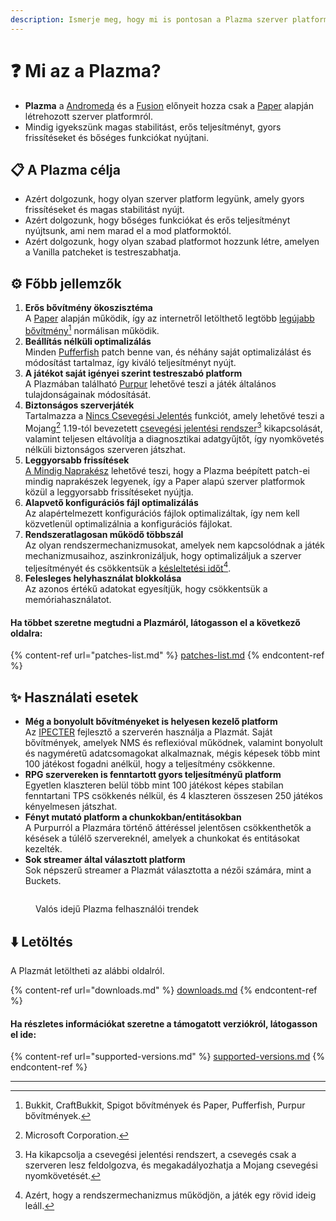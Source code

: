 ```yaml
---
description: Ismerje meg, hogy mi is pontosan a Plazma szerver platform.
---
```


# ❓ Mi az a Plazma?

- **Plazma** a [Andromeda](https://github.com/EarendelArchived/Andromeda) és a [Fusion](https://github.com/RuinedTechnologyUnify/Fusion) előnyeit hozza csak a [Paper](https://github.com/PaperMC/Paper) alapján létrehozott szerver platformról.
- Mindig igyekszünk magas stabilitást, erős teljesítményt, gyors frissítéseket és bőséges funkciókat nyújtani.

## 📋 A Plazma célja <a href="#id-1" id="id-1"></a>

- Azért dolgozunk, hogy olyan szerver platform legyünk, amely gyors frissítéseket és magas stabilitást nyújt.
- Azért dolgozunk, hogy bőséges funkciókat és erős teljesítményt nyújtsunk, ami nem marad el a mod platformoktól.
- Azért dolgozunk, hogy olyan szabad platformot hozzunk létre, amelyen a Vanilla patcheket is testreszabhatja.

## ⚙️ Főbb jellemzők <a href="#id-2" id="id-2"></a>

1. **Erős bővítmény ökoszisztéma**\
   A [Paper](https://github.com/PaperMC/Paper) alapján működik, így az internetről letölthető legtöbb [legújabb bővítmény](#user-content-fn-1)[^1] normálisan működik.
2. **Beállítás nélküli optimalizálás**\
   Minden [Pufferfish](https://github.com/pufferfish-gg/Pufferfish) patch benne van, és néhány saját optimalizálást és módosítást tartalmaz, így kiváló teljesítményt nyújt.
3. **A játékot saját igényei szerint testreszabó platform**\
   A Plazmában található [Purpur](https://github.com/PurpurMC/Purpur) lehetővé teszi a játék általános tulajdonságainak módosítását.
4. **Biztonságos szerverjáték**\
   Tartalmazza a [Nincs Csevegési Jelentés](https://github.com/Aizistral-Studios/No-Chat-Reports) funkciót, amely lehetővé teszi a Mojang[^2] 1.19-tól bevezetett [csevegési jelentési rendszer](#user-content-fn-3)[^3] kikapcsolását, valamint teljesen eltávolítja a diagnosztikai adatgyűjtőt, így nyomkövetés nélküli biztonságos szerveren játszhat.
5. **Leggyorsabb frissítések**\
   [A Mindig Naprakész](https://github.com/PlazmaMC/AlwaysUpToDate) lehetővé teszi, hogy a Plazma beépített patch-ei mindig naprakészek legyenek, így a Paper alapú szerver platformok közül a leggyorsabb frissítéseket nyújtja.
6. **Alapvető konfigurációs fájl optimalizálás**\
   Az alapértelmezett konfigurációs fájlok optimalizáltak, így nem kell közvetlenül optimalizálnia a konfigurációs fájlokat.
7. **Rendszeratlagosan működő többszál**\
   Az olyan rendszermechanizmusokat, amelyek nem kapcsolódnak a játék mechanizmusaihoz, aszinkronizáljuk, hogy optimalizáljuk a szerver teljesítményét és csökkentsük a [késleltetési időt](#user-content-fn-4)[^4].
8. **Felesleges helyhasználat blokkolása**\
   Az azonos értékű adatokat egyesítjük, hogy csökkentsük a memóriahasználatot.

#### Ha többet szeretne megtudni a Plazmáról, látogasson el a következő oldalra: <a href="#etc-1" id="etc-1"></a>

{% content-ref url="patches-list.md" %}
[patches-list.md](patches-list.md)
{% endcontent-ref %}

## ✨ Használati esetek <a href="#id-3" id="id-3"></a>

- **Még a bonyolult bővítményeket is helyesen kezelő platform**\
  Az [IPECTER](https://github.com/IPECTER) fejlesztő a szerverén használja a Plazmát. Saját bővítmények, amelyek NMS és reflexióval működnek, valamint bonyolult és nagyméretű adatcsomagokat alkalmaznak, mégis képesek több mint 100 játékost fogadni anélkül, hogy a teljesítmény csökkenne.
- **RPG szervereken is fenntartott gyors teljesítményű platform**\
  Egyetlen klaszteren belül több mint 100 játékost képes stabilan fenntartani TPS csökkenés nélkül, és 4 klaszteren összesen 250 játékos kényelmesen játszhat.
- **Fényt mutató platform a chunkokban/entitásokban**\
  A Purpurról a Plazmára történő áttéréssel jelentősen csökkenthetők a késések a túlélő szervereknél, amelyek a chunkokat és entitásokat kezelték.
- **Sok streamer által választott platform**\
  Sok népszerű streamer a Plazmát választotta a nézői számára, mint a Buckets.

<figure><img src="https://camo.githubusercontent.com/22acffd515755c2cee2078a7697ff35351c5ec7148eb2806deedbe63df1c4ed7/68747470733a2f2f6273746174732e6f72672f7369676e6174757265732f7365727665722d696d706c656d656e746174696f6e2f506c617a6d612e737667" alt=""><figcaption><p>Valós idejű Plazma felhasználói trendek</p></figcaption></figure>

## ⬇️ Letöltés

A Plazmát letöltheti az alábbi oldalról.

{% content-ref url="downloads.md" %}
[downloads.md](downloads.md)
{% endcontent-ref %}

#### Ha részletes információkat szeretne a támogatott verziókról, látogasson el ide:

{% content-ref url="supported-versions.md" %}
[supported-versions.md](supported-versions.md)
{% endcontent-ref %}

***

[^1]: Bukkit, CraftBukkit, Spigot bővítmények és Paper, Pufferfish, Purpur bővítmények.

[^2]: Microsoft Corporation.

[^3]: Ha kikapcsolja a csevegési jelentési rendszert, a csevegés csak a szerveren lesz feldolgozva, és megakadályozhatja a Mojang csevegési nyomkövetését.

[^4]: Azért, hogy a rendszermechanizmus működjön, a játék egy rövid ideig leáll.
